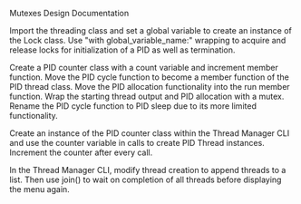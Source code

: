 Mutexes Design Documentation

Import the threading class and set a global variable to create an instance of the Lock class. Use "with global_variable_name:" wrapping to acquire and release locks for initialization of a PID as well as termination.

Create a PID counter class with a count variable and increment member function. Move the PID cycle function to become a member function of the PID thread class. Move the PID allocation functionality into the run member function. Wrap the starting thread output and PID allocation with a mutex. Rename the PID cycle function to PID sleep due to its more limited functionality.

Create an instance of the PID counter class within the Thread Manager CLI and use the counter variable in calls to create PID Thread instances. Increment the counter after every call.

In the Thread Manager CLI, modify thread creation to append threads to a list. Then use join() to wait on completion of all threads before displaying the menu again.

